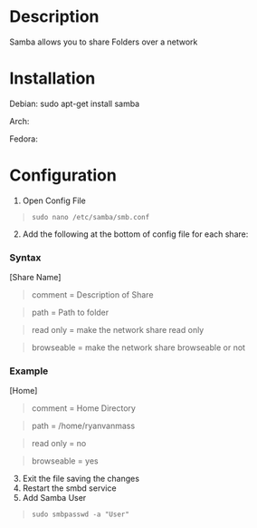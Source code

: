 # Description
Samba allows you to share Folders over a network

# Installation
Debian: sudo apt-get install samba

Arch:

Fedora:

# Configuration
1. Open Config File
>  `sudo nano /etc/samba/smb.conf`
2. Add the following at the bottom of config file for each share:

### Syntax

[Share Name]

> comment = Description of Share

> path = Path to folder
  
> read only = make the network share read only
 
> browseable = make the network share browseable or not

### Example

[Home]

> comment = Home Directory

> path = /home/ryanvanmass

> read only = no

> browseable = yes

3. Exit the file saving the changes
4. Restart the smbd service
5. Add Samba User
>`sudo smbpasswd -a "User"`

